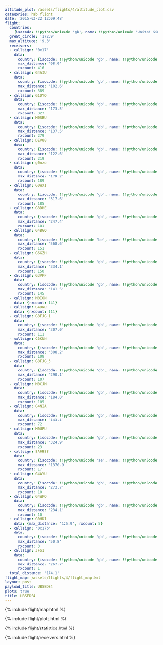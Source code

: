 ```yaml
---
altitude_plot: /assets/flights/4/altitude_plot.csv
categories: hab flight
date: '2015-03-22 12:09:48'
flight:
  countries:
  - {isocode: !!python/unicode 'gb', name: !!python/unicode 'United Kingdom'}
  great_circle: '172.9'
  max_altitude: '9.3'
  receivers:
  - callsign: '0x17'
    data:
      country: {isocode: !!python/unicode 'gb', name: !!python/unicode 'United Kingdom'}
      max_distance: '98.0'
      rxcount: 416
  - callsign: G4AIU
    data:
      country: {isocode: !!python/unicode 'gb', name: !!python/unicode 'United Kingdom'}
      max_distance: '102.6'
      rxcount: 389
  - callsign: G1DYQ
    data:
      country: {isocode: !!python/unicode 'gb', name: !!python/unicode 'United Kingdom'}
      max_distance: '173.5'
      rxcount: 327
  - callsign: M0SBU
    data:
      country: {isocode: !!python/unicode 'gb', name: !!python/unicode 'United Kingdom'}
      max_distance: '137.5'
      rxcount: 279
  - callsign: DEV88
    data:
      country: {isocode: !!python/unicode 'gb', name: !!python/unicode 'United Kingdom'}
      max_distance: '122.6'
      rxcount: 219
  - callsign: g0nzo
    data:
      country: {isocode: !!python/unicode 'gb', name: !!python/unicode 'United Kingdom'}
      max_distance: '179.2'
      rxcount: 189
  - callsign: G0WXI
    data:
      country: {isocode: !!python/unicode 'gb', name: !!python/unicode 'United Kingdom'}
      max_distance: '317.6'
      rxcount: 185
  - callsign: G8DHE
    data:
      country: {isocode: !!python/unicode 'gb', name: !!python/unicode 'United Kingdom'}
      max_distance: '247.4'
      rxcount: 181
  - callsign: G4BGQ
    data:
      country: {isocode: !!python/unicode 'be', name: !!python/unicode 'Belgium'}
      max_distance: '568.6'
      rxcount: 151
  - callsign: G6GZH
    data:
      country: {isocode: !!python/unicode 'gb', name: !!python/unicode 'United Kingdom'}
      max_distance: '334.1'
      rxcount: 150
  - callsign: G3VPF
    data:
      country: {isocode: !!python/unicode 'gb', name: !!python/unicode 'United Kingdom'}
      max_distance: '141.5'
      rxcount: 145
  - callsign: M0ION
    data: {rxcount: 141}
  - callsign: G4DND
    data: {rxcount: 111}
  - callsign: G8FJG_1
    data:
      country: {isocode: !!python/unicode 'gb', name: !!python/unicode 'United Kingdom'}
      max_distance: '307.0'
      rxcount: 111
  - callsign: G8KNN
    data:
      country: {isocode: !!python/unicode 'gb', name: !!python/unicode 'United Kingdom'}
      max_distance: '308.2'
      rxcount: 108
  - callsign: G8FJG_3
    data:
      country: {isocode: !!python/unicode 'gb', name: !!python/unicode 'United Kingdom'}
      max_distance: '290.1'
      rxcount: 107
  - callsign: M0CJM
    data:
      country: {isocode: !!python/unicode 'gb', name: !!python/unicode 'United Kingdom'}
      max_distance: '184.0'
      rxcount: 105
  - callsign: G4NIA
    data:
      country: {isocode: !!python/unicode 'gb', name: !!python/unicode 'United Kingdom'}
      max_distance: '143.1'
      rxcount: 72
  - callsign: M0UPU
    data:
      country: {isocode: !!python/unicode 'gb', name: !!python/unicode 'United Kingdom'}
      max_distance: '324.9'
      rxcount: 23
  - callsign: SA6BSS
    data:
      country: {isocode: !!python/unicode 'se', name: !!python/unicode 'Sweden'}
      max_distance: '1370.9'
      rxcount: 17
  - callsign: G4AYU
    data:
      country: {isocode: !!python/unicode 'gb', name: !!python/unicode 'United Kingdom'}
      max_distance: '273.7'
      rxcount: 10
  - callsign: G4WPO
    data:
      country: {isocode: !!python/unicode 'gb', name: !!python/unicode 'United Kingdom'}
      max_distance: '234.1'
      rxcount: 10
  - callsign: G0HDI
    data: {max_distance: '125.9', rxcount: 5}
  - callsign: '0x17b'
    data:
      country: {isocode: !!python/unicode 'gb', name: !!python/unicode 'United Kingdom'}
      max_distance: '50.8'
      rxcount: 3
  - callsign: JFS1
    data:
      country: {isocode: !!python/unicode 'gb', name: !!python/unicode 'United Kingdom'}
      max_distance: '267.7'
      rxcount: 1
  total_distance: '174.1'
flight_map: /assets/flights/4/flight_map.kml
layout: post
payload_title: UBSEDS4
plots: true
title: UBSEDS4
---
```


<!--more-->

{% include flight/map.html %}

{% include flight/plots.html %}

{% include flight/statistics.html %}

{% include flight/receivers.html %}
